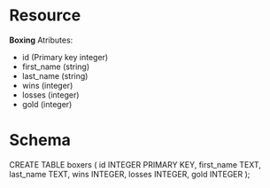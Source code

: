 # Resource
**Boxing**
Atributes:
- id (Primary key integer)
- first_name (string)
- last_name (string)
- wins (integer)
- losses (integer)
- gold (integer)

# Schema

CREATE TABLE boxers (
  id INTEGER PRIMARY KEY,
  first_name TEXT,
  last_name TEXT,
  wins INTEGER,
  losses INTEGER,
  gold INTEGER
);
